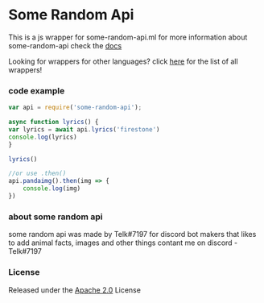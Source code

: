 # Some Random Api
This is a js wrapper for some-random-api.ml
for more information about some-random-api
check the [docs](https://some-random-api.ml/docs)

Looking for wrappers for other languages?
click [here](https://some-random-api.ml/wrappers) for the list of all wrappers!

### code example
```javascript
var api = require('some-random-api');

async function lyrics() {
var lyrics = await api.lyrics('firestone')
console.log(lyrics)
}

lyrics()

//or use .then()
api.pandaimg().then(img => {
    console.log(img)
})

```

### about some random api
some random api was made by Telk#7197 for 
discord bot makers that likes to add animal facts, images and other things
contant me on discord - Telk#7197

### License
Released under the [Apache 2.0](LICENSE) License
